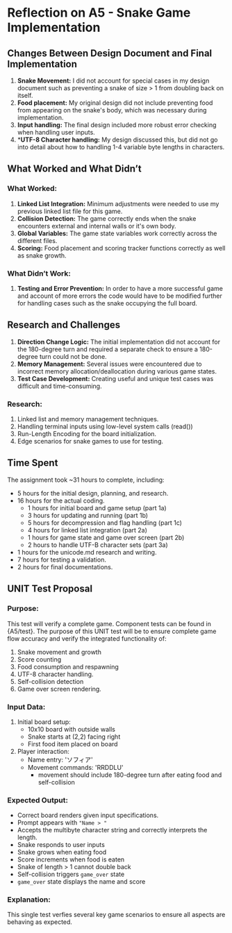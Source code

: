 # Reflection on A5 - Snake Game Implementation

## Changes Between Design Document and Final Implementation

1. **Snake Movement:** I did not account for special cases in my design document such as preventing a snake of size > 1 from doubling back on itself.
2. **Food placement:** My original design did not include preventing food from appearing on the snake's body, which was necessary during implementation.
3. **Input handling:** The final design included more robust error checking when handling user inputs.
4. ***UTF-8 Character handling:** My design discussed this, but did not go into detail about how to handling 1-4 variable byte lengths in characters.

## What Worked and What Didn’t

### What Worked:
1. **Linked List Integration:** Minimum adjustments were needed to use my previous linked list file for this game.
2. **Collision Detection:** The game correctly ends when the snake encounters external and internal walls or it's own body.
3. **Global Variables:** The game state variables work correctly across the different files.
4. **Scoring:** Food placement and scoring tracker functions correctly as well as snake growth.

### What Didn’t Work:
1. **Testing and Error Prevention:** In order to have a more successful game and account of more errors the code would have to be modified further for handling cases such as the snake occupying the full board.

## Research and Challenges
1. **Direction Change Logic:** The initial implementation did not account for the 180-degree turn and required a separate check to ensure a 180-degree turn could not be done.
2. **Memory Management:** Several issues were encountered due to incorrect memory allocation/deallocation during various game states.
3. **Test Case Development:** Creating useful and unique test cases was difficult and time-consuming. 

### Research:
1. Linked list and memory management techniques.
2. Handling terminal inputs using low-level system calls (read())
3. Run-Length Encoding for the board initialization.
4. Edge scenarios for snake games to use for testing.

## Time Spent
The assignment took ~31 hours to complete, including:
- 5 hours for the initial design, planning, and research.
- 16 hours for the actual coding.
    - 1 hours for initial board and game setup (part 1a)
    - 3 hours for updating and running (part 1b)
    - 5 hours for decompression and flag handling (part 1c)
    - 4 hours for linked list integration (part 2a)
    - 1 hours for game state and game over screen (part 2b)
    - 2 hours to handle UTF-B character sets (part 3a)
- 1 hours for the unicode.md research and writing.
- 7 hours for testing a validation.
- 2 hours for final documentations.

## UNIT Test Proposal
### Purpose:
This test will verify a complete game. Component tests can be found in {A5/test}. The purpose of this UNIT test will be to ensure complete game flow accuracy and verify the integrated functionality of:
1. Snake movement and growth
2. Score counting
3. Food consumption and respawning
4. UTF-8 character handling.
5. Self-collision detection
6. Game over screen rendering.

### Input Data:
1. Initial board setup:
    - 10x10 board with outside walls
    - Snake starts at (2,2) facing right
    - First food item placed on board
2. Player interaction:
    - Name entry: 'ソフィア'
    - Movement commands: 'RRDDLU'
        - movement should include 180-degree turn after eating food and self-collision

### Expected Output:
- Correct board renders given input specifications.
- Prompt appears with `"Name > "`
- Accepts the multibyte character string and correctly interprets the length.
- Snake responds to user inputs
- Snake grows when eating food
- Score increments when food is eaten
- Snake of length > 1 cannot double back
- Self-collision triggers `game_over` state
- `game_over` state displays the name and score

### Explanation:
This single test verfies several key game scenarios to ensure all aspects are behaving as expected.
